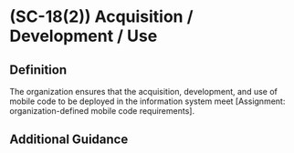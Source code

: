 
# (SC-18(2)) Acquisition / Development / Use

## Definition

The organization ensures that the acquisition, development, and use of mobile code to be deployed in the information system meet [Assignment: organization-defined mobile code requirements].

## Additional Guidance


